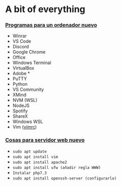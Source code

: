 # A bit of everything

### <ins>Programas para un ordenador nuevo
* Winrar
* VS Code
* Discord
* Google Chrome
* Office
* Windows Terminal
* VirtualBox
* Adobe *
* PuTTY
* Python
* VS Community
* XMind
* NVM (WSL)
* NodeJS
* Spotify
* ShareX
* Windows WSL
* Vim ([vimrc](https://github.com/alejandromume/vimrc))


### <ins>Cosas para servidor web nuevo
* `sudo apt update`
* `sudo apt install vim`
* `sudo apt install apache2`
* `sudo apt install ufw (añadir regla WWW)`
* `Instalar php7.3`
* `sudo apt install openssh-server (configurarlo)`
